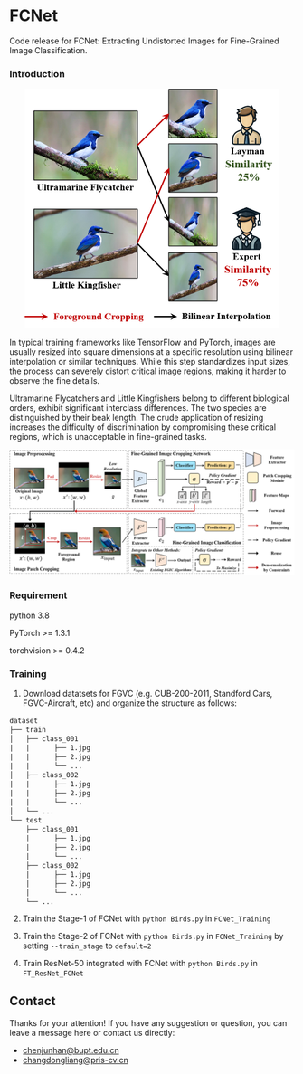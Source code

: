 # FCNet

Code release for FCNet: Extracting Undistorted Images for Fine-Grained Image Classification.

### Introduction

<p align="center">
    <img src="Figure1.png" width= "450">
</p>

In typical training frameworks like TensorFlow and PyTorch, images are usually resized into square dimensions at a specific resolution using bilinear interpolation or similar techniques. While this step standardizes input sizes, the process can severely distort critical image regions, making it harder to observe the fine details. 

Ultramarine Flycatchers and Little Kingfishers belong to different biological orders, exhibit significant interclass differences. The two species are distinguished by their beak length. The crude application of resizing increases the difficulty of discrimination by compromising these critical regions, which is unacceptable in fine-grained tasks. 

<p align="center">
    <img src="Figure2.png" width= "1000">
</p>


### Requirement
 
python 3.8

PyTorch >= 1.3.1

torchvision >= 0.4.2

### Training

1. Download datatsets for FGVC (e.g. CUB-200-2011, Standford Cars, FGVC-Aircraft, etc) and organize the structure as follows:
```
dataset
├── train
│   ├── class_001
|   |      ├── 1.jpg
|   |      ├── 2.jpg
|   |      └── ...
│   ├── class_002
|   |      ├── 1.jpg
|   |      ├── 2.jpg
|   |      └── ...
│   └── ...
└── test
    ├── class_001
    |      ├── 1.jpg
    |      ├── 2.jpg
    |      └── ...
    ├── class_002
    |      ├── 1.jpg
    |      ├── 2.jpg
    |      └── ...
    └── ...
```

2. Train the Stage-1 of FCNet with `python Birds.py` in `FCNet_Training`

3. Train the Stage-2 of FCNet with `python Birds.py` in `FCNet_Training` by setting `--train_stage` to `default=2`

4. Train ResNet-50 integrated with FCNet with `python Birds.py` in `FT_ResNet_FCNet`

## Contact
Thanks for your attention!
If you have any suggestion or question, you can leave a message here or contact us directly:
- chenjunhan@bupt.edu.cn
- changdongliang@pris-cv.cn
